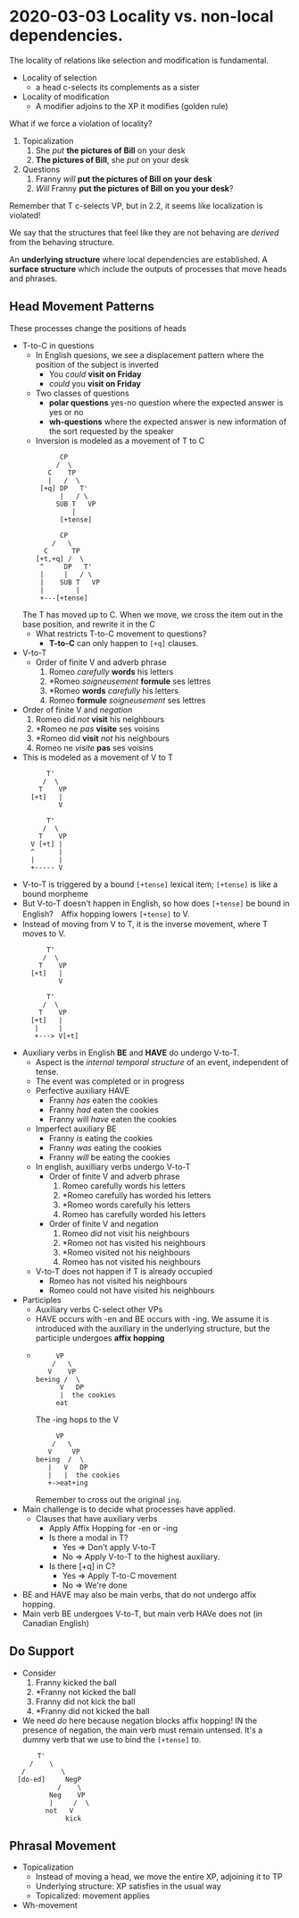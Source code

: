 # 2020-03-03 Locality vs. non-local dependencies.

The locality of relations like selection and modification is fundamental.

* Locality of selection
  * a head c-selects its complements as a sister
* Locality of modification
  * A modifier adjoins to the XP it modifies (golden rule)

What if we force a violation of locality?

1. Topicalization
   1. She *put* **the pictures of Bill** on your desk
   2. **The pictures of Bill**, she *put* on your desk
2. Questions
   1. Franny *will* **put the pictures of Bill on your desk**
   2. *Will* Franny **put the pictures of Bill on you your desk**?

Remember that T c-selects VP, but in 2.2, it seems like localization is violated!

We say that the structures that feel like they are not behaving are *derived* from the behaving structure.

An **underlying structure** where local dependencies are established.
A **surface structure** which include the outputs of processes that move heads and phrases.

## Head Movement Patterns
These processes change the positions of heads
* T-to-C in questions
  * In English quesions, we see a displacement pattern where the position of the subject is inverted
    * You *could* **visit on Friday**
    * *could* you **visit on Friday**
  * Two classes of questions
    * **polar questions** yes-no question where the expected answer is yes or no
    * **wh-questions** where the expected answer is new information of the sort requested by the speaker
  * Inversion is modeled as a movement of T to C
    ```
          CP
         /  \
       C    TP
       |   /  \
     [+q] DP   T' 
          |   / \
         SUB T   VP
             |
          [+tense]
    ```
    ```
          CP
        /   \
      C      TP
    [+t,+q] /  \
     ^     DP   T' 
     |     |   / \
     |    SUB T   VP
     |        |
     +---[+tense]
    ```
  The T has moved up to C.
  When we move, we cross the item out in the base position, and rewrite it in the C 
  * What restricts T-to-C movement to questions?
    * **T-to-C** can only happen to `[+q]` clauses.
* V-to-T
  * Order of finite V and adverb phrase
    1. Romeo *carefully* **words** his letters
    2. *Romeo *soigneusement* **formule** ses lettres
    3. *Romeo **words** *carefully* his letters
    4. Romeo **formule** *soigneusement* ses lettres
 * Order of finite V and *negation*
    1. Romeo did *not* **visit** his neighbours
    2. *Romeo ne *pas* **visite** ses voisins
    3. *Romeo did **visit** *not* his neighbours
    4. Romeo ne *visite* **pas** ses voisins
 * This is modeled as a movement of V to T
   ```
         T'
        /  \
       T    VP
     [+t]   |
            V
   ```
   ```
         T'
        /  \
       T    VP
     V [+t] |
     ^      |
     |      | 
     +----- V
   ```
 * V-to-T is triggered by a bound `[+tense]` lexical item; `[+tense]` is like a bound morpheme
 * But V-to-T doesn't happen in English, so how does `[+tense]` be bound in English?　Affix hopping lowers `[+tense]` to V.
* Instead of moving from V to T, it is the inverse movement, where T moves to V.
   ```
         T'
        /  \
       T    VP
     [+t]   |
            V
   ```
   ```
         T'
        /  \
       T    VP
     [+t]   |
      |     |
      +---> V[+t]
   ```
* Auxiliary verbs in English **BE** and **HAVE** do undergo V-to-T.
  * Aspect is the *internal temporal structure* of an event, independent of tense.
  * The event was completed or in progress
  * Perfective auxiliary HAVE
    * Franny *has* eaten the cookies
    * Franny *had* eaten the cookies
    * Franny will *have* eaten the cookies
  * Imperfect auxiliary BE
    * Franny *is* eating the cookies
    * Franny *was* eating the cookies
    * Franny *will* be eating the cookies
  * In english, auxilliary verbs undergo V-to-T
    * Order of finite V and adverb phrase
      1. Romeo carefully words his letters
      2. *Romeo carefully has worded his letters
      3. *Romeo words carefully his letters
      4. Romeo has carefully worded his letters
    * Order of finite V and negation
      1. Romeo *did* not visit his neighbours
      2. *Romeo not has visited his neighbours
      3. *Romeo visited not his neighbours
      4. Romeo has not visited his neighbours
   * V-to-T does not happen if T is already occupied
     * Romeo has not visited his neighbours
     * Romeo could not have visited his neighbours 
 * Participles
   * Auxiliary verbs C-select other VPs
   * HAVE occurs with -en and BE occurs with -ing. We assume it is introduced with the auxiliary in the underlying structure, but the participle undergoes **affix hopping**
   * ```
          VP
         /   \
        V    VP   
     be+ing /  \
           V   DP
           |  the cookies
          eat
     ```
     The -ing hops to the V
     ```
          VP
         /   \
        V     VP   
     be+ing  /  \
        |   V   DP
        |   |  the cookies
        +->eat+ing
     ```
     Remember to cross out the original `ing`.
* Main challenge is to decide what processes have applied.
  * Clauses that have auxiliary verbs
    * Apply Affix Hopping for -en or -ing
    * Is there a modal in T?
      * Yes => Don't apply V-to-T
      * No => Apply V-to-T to the highest auxiliary.
    * Is there [+q] in C?
      * Yes => Apply T-to-C movement
      * No => We're done
* BE and HAVE may also be main verbs, that do not undergo affix hopping.
* Main verb BE undergoes V-to-T, but main verb HAVe does not (in Canadian English)
## Do Support
* Consider
  1. Franny kicked the ball
  2. *Franny not kicked the ball
  3. Franny did not kick the ball
  4. *Franny did not kicked the ball 
* We need *do* here because negation blocks affix hopping! IN the presence of negation, the main verb must remain untensed. It's a dummy verb that we use to bind the `[+tense]` to.
```
       T'
     /    \
   /         \
  [do-ed]     NegP
            /    \
          Neg    VP
          |     /  \
         not   V
              kick  
``` 

## Phrasal Movement
* Topicalization
  * Instead of moving a head, we move the entire XP, adjoining it to TP
  * Underlying structure: XP satisfies in the usual way
  * Topicalized: movement applies
* Wh-movement